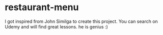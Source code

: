 # restaurant-menu
I got inspired from John Similga to create this project. You can search on Udemy and will find great lessons. he is genius :)
